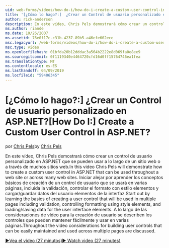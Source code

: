 ```yaml
---
uid: web-forms/videos/how-do-i/how-do-i-create-a-custom-user-control-in-aspnet
title: '[¿Cómo lo hago?:]  ¿Crear un Control de usuario personalizado en ASP.NET? | Microsoft Docs'
author: rick-anderson
description: En este vídeo, Chris Pels demostrará cómo crear un control de usuario personalizado en ASP.NET que se pueden usar a lo largo de un sitio web o a través de muchos sitios web. STA...
ms.author: riande
ms.date: 10/26/2007
ms.assetid: 76e0f17c-c31b-4237-89b5-a46efe602ece
msc.legacyurl: /web-forms/videos/how-do-i/how-do-i-create-a-custom-user-control-in-aspnet
msc.type: video
ms.openlocfilehash: 01bfda20b12dddac3a564b2222e8d069fa0e8ee9
ms.sourcegitcommit: 0f1119340e4464720cfd16d0ff15764746ea1fea
ms.translationtype: MT
ms.contentlocale: es-ES
ms.lasthandoff: 04/09/2019
ms.locfileid: "59406345"
---
```

# <a name="how-do-i--create-a-custom-user-control-in-aspnet"></a><span data-ttu-id="c0875-105">[¿Cómo lo hago?:]  ¿Crear un Control de usuario personalizado en ASP.NET?</span><span class="sxs-lookup"><span data-stu-id="c0875-105">[How Do I:]  Create a Custom User Control in ASP.NET?</span></span>

<span data-ttu-id="c0875-106">por [Chris Pels](https://twitter.com/chrispels)</span><span class="sxs-lookup"><span data-stu-id="c0875-106">by [Chris Pels](https://twitter.com/chrispels)</span></span>

<span data-ttu-id="c0875-107">En este vídeo, Chris Pels demostrará cómo crear un control de usuario personalizado en ASP.NET que se pueden usar a lo largo de un sitio web o a través de muchos sitios web.</span><span class="sxs-lookup"><span data-stu-id="c0875-107">In this video Chris Pels will demonstrate how to create a custom user control in ASP.NET that can be used throughout a web site or across many web sites.</span></span> <span data-ttu-id="c0875-108">Iniciar alejar por aprender los conceptos básicos de creación de un control de usuario que se usará en varias páginas, incluida la validación, controlar el formato con estilo elementos y cargar/guardar datos del usuario elementos de la interfaz.</span><span class="sxs-lookup"><span data-stu-id="c0875-108">Start out by learning the basics of creating a user control that will be used in multiple pages including validation, controlling formatting using style elements, and loading/saving data for the user interface elements.</span></span> <span data-ttu-id="c0875-109">A lo largo de las consideraciones de vídeo para la creación de usuario se describen los controles que pueden mantener fácilmente y usar en varias páginas.</span><span class="sxs-lookup"><span data-stu-id="c0875-109">Throughout the video considerations for building user controls that can be easily maintained and used across multiple pages are discussed.</span></span>

[<span data-ttu-id="c0875-110">&#9654;Vea el vídeo (27 minutos)</span><span class="sxs-lookup"><span data-stu-id="c0875-110">&#9654; Watch video (27 minutes)</span></span>](https://channel9.msdn.com/Blogs/ASP-NET-Site-Videos/how-do-i-create-a-custom-user-control-in-aspnet)
